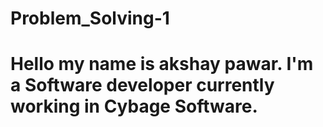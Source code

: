 # Problem_Solving-1
# Hello my name is akshay pawar. I'm a Software developer currently working in Cybage Software.
